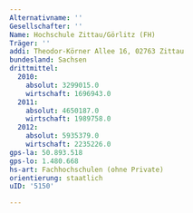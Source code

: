 ```yaml
---
Alternativname: ''
Gesellschafter: ''
Name: Hochschule Zittau/Görlitz (FH)
Träger: ''
addi: Theodor-Körner Allee 16, 02763 Zittau
bundesland: Sachsen
drittmittel:
  2010:
    absolut: 3299015.0
    wirtschaft: 1696943.0
  2011:
    absolut: 4650187.0
    wirtschaft: 1989758.0
  2012:
    absolut: 5935379.0
    wirtschaft: 2235226.0
gps-la: 50.893.518
gps-lo: 1.480.668
hs-art: Fachhochschulen (ohne Private)
orientierung: staatlich
uID: '5150'

---
```



